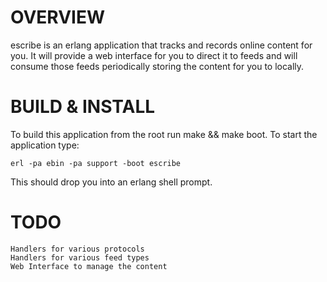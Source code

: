 OVERVIEW
======

escribe is an erlang application that tracks and records online content for you. It will provide a web interface for you to direct it to feeds and will consume those feeds periodically storing the content for you to locally.

BUILD & INSTALL
===============

To build this application from the root run make && make boot. To start the application type:
    
    erl -pa ebin -pa support -boot escribe

This should drop you into an erlang shell prompt.

TODO
====

    Handlers for various protocols
    Handlers for various feed types
    Web Interface to manage the content
